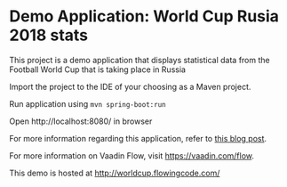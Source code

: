 # Demo Application: World Cup Rusia 2018 stats

This project is a demo application that displays statistical data from the Football World Cup that is taking place in Russia

Import the project to the IDE of your choosing as a Maven project. 

Run application using
`mvn spring-boot:run`

Open http://localhost:8080/ in browser

For more information regarding this application, refer to [this blog post](https://www.flowingcode.com/2018/07/vaadin-10-spring-demo-application-world.html).

For more information on Vaadin Flow, visit https://vaadin.com/flow.

This demo is hosted at http://worldcup.flowingcode.com/